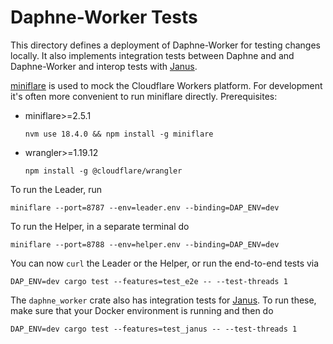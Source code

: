 # Daphne-Worker Tests

This directory defines a deployment of Daphne-Worker for testing changes
locally. It also implements integration tests between Daphne and and
Daphne-Worker and interop tests with [Janus](https://github.com/divviup/janus).

[miniflare](https://miniflare.dev/) is used to mock the Cloudflare Workers
platform. For development it's often more convenient to run miniflare directly.
Prerequisites:

* miniflare>=2.5.1

    ```
    nvm use 18.4.0 && npm install -g miniflare
    ```

* wrangler>=1.19.12

    ```
    npm install -g @cloudflare/wrangler
    ```

To run the Leader, run

```
miniflare --port=8787 --env=leader.env --binding=DAP_ENV=dev
```

To run the Helper, in a separate terminal do

```
miniflare --port=8788 --env=helper.env --binding=DAP_ENV=dev
```

You can now `curl` the Leader or the Helper, or run the end-to-end tests via

```
DAP_ENV=dev cargo test --features=test_e2e -- --test-threads 1
```

The `daphne_worker` crate also has integration tests for
[Janus](https://github.com/divviup/janus). To run these, make sure that your
Docker environment is running and then do

```
DAP_ENV=dev cargo test --features=test_janus -- --test-threads 1
```

